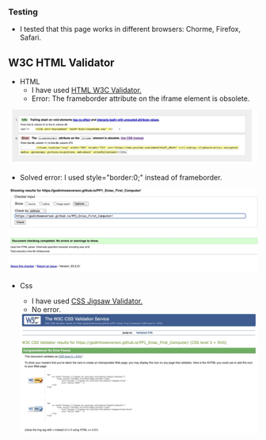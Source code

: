 ### Testing

- I tested that this page works in different browsers: Chorme, Firefox, Safari.

## W3C HTML Validator

- HTML
   - I have used <a href="https://validator.w3.org/" target="_blank">HTML W3C Validator.</a>
   - Error: The frameborder attribute on the iframe element is obsolete.

<img src="documentation/images/error-html.jpeg" alt="Validator HTML">

   - Solved error: I used style="border:0;" instead of frameborder.
   
<img src="documentation/images/no-error-html.jpg" alt="Validator HTML">

- Css
  - I have used <a href="https://jigsaw.w3.org/css-validator/" target="_blank">CSS Jigsaw Validator.</a>
  - No error.

  <img src="documentation/images/css-validator.jpg" alt="Validator CSS">